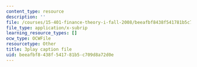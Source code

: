 ```yaml
---
content_type: resource
description: ''
file: /courses/15-401-finance-theory-i-fall-2008/beeafbf8438f541781b5c709d8a72d0e_Q2qjnLO3I_M.vtt
file_type: application/x-subrip
learning_resource_types: []
ocw_type: OCWFile
resourcetype: Other
title: 3play caption file
uid: beeafbf8-438f-5417-81b5-c709d8a72d0e
---
```

